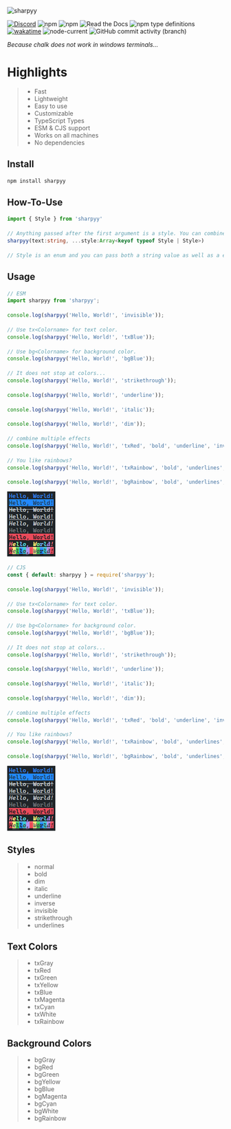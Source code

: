 <!-- @format -->

![sharpyy](./docs/sharpyy.png)

[![Discord](https://img.shields.io/discord/784094726432489522?logo=discord)](https://discord.gg/teNWyb69dq)
![npm](https://img.shields.io/npm/dw/sharpyy)
![npm](https://img.shields.io/npm/dt/sharpyy)
![Read the Docs](https://img.shields.io/readthedocs/node)
![npm type definitions](https://img.shields.io/npm/types/sharpyy)
[![wakatime](https://wakatime.com/badge/user/0eeef1b5-98a7-4ec0-ab4c-db00536d5ed1/project/5ee8b6e6-942e-455f-ae9c-65536165f83a.svg)](https://wakatime.com/badge/user/0eeef1b5-98a7-4ec0-ab4c-db00536d5ed1/project/5ee8b6e6-942e-455f-ae9c-65536165f83a)
![node-current](https://img.shields.io/node/v/sharpyy)
![GitHub commit activity (branch)](https://img.shields.io/github/commit-activity/t/sharpyy/sharpyy)

_Because chalk does not work in windows terminals..._

# Highlights

> - Fast
> - Lightweight
> - Easy to use
> - Customizable
> - TypeScript Types
> - ESM & CJS support
> - Works on all machines
> - No dependencies

## Install

```cmd
npm install sharpyy
```

## How-To-Use

```ts
import { Style } from 'sharpyy'

// Anything passed after the first argument is a style. You can combine every style available.
sharpyy(text:string, ...style:Array<keyof typeof Style | Style>)

// Style is an enum and you can pass both a string value as well as a enum key.
```

## Usage

```ts
// ESM
import sharpyy from 'sharpyy';

console.log(sharpyy('Hello, World!', 'invisible'));

// Use tx<Colorname> for text color.
console.log(sharpyy('Hello, World!', 'txBlue'));

// Use bg<Colorname> for background color.
console.log(sharpyy('Hello, World!', 'bgBlue'));

// It does not stop at colors...
console.log(sharpyy('Hello, World!', 'strikethrough'));

console.log(sharpyy('Hello, World!', 'underline'));

console.log(sharpyy('Hello, World!', 'italic'));

console.log(sharpyy('Hello, World!', 'dim'));

// combine multiple effects
console.log(sharpyy('Hello, World!', 'txRed', 'bold', 'underline', 'inverse'));

// You like rainbows?
console.log(sharpyy('Hello, World!', 'txRainbow', 'bold', 'underlines', 'italic'));

console.log(sharpyy('Hello, World!', 'bgRainbow', 'bold', 'underlines', 'italic'));
```

![output](./docs/output.png)

```ts
// CJS
const { default: sharpyy } = require('sharpyy');

console.log(sharpyy('Hello, World!', 'invisible'));

// Use tx<Colorname> for text color.
console.log(sharpyy('Hello, World!', 'txBlue'));

// Use bg<Colorname> for background color.
console.log(sharpyy('Hello, World!', 'bgBlue'));

// It does not stop at colors...
console.log(sharpyy('Hello, World!', 'strikethrough'));

console.log(sharpyy('Hello, World!', 'underline'));

console.log(sharpyy('Hello, World!', 'italic'));

console.log(sharpyy('Hello, World!', 'dim'));

// combine multiple effects
console.log(sharpyy('Hello, World!', 'txRed', 'bold', 'underline', 'inverse'));

// You like rainbows?
console.log(sharpyy('Hello, World!', 'txRainbow', 'bold', 'underlines', 'italic'));

console.log(sharpyy('Hello, World!', 'bgRainbow', 'bold', 'underlines', 'italic'));
```

![output](./docs/output.png)

## Styles

> - normal
> - bold
> - dim
> - italic
> - underline
> - inverse
> - invisible
> - strikethrough
> - underlines

## Text Colors

> - txGray
> - txRed
> - txGreen
> - txYellow
> - txBlue
> - txMagenta
> - txCyan
> - txWhite
> - txRainbow

## Background Colors

> - bgGray
> - bgRed
> - bgGreen
> - bgYellow
> - bgBlue
> - bgMagenta
> - bgCyan
> - bgWhite
> - bgRainbow
